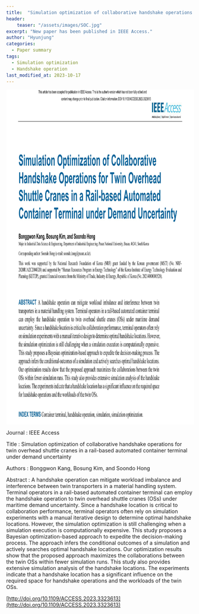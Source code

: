 ```yaml
---
title:  "Simulation optimization of collaborative handshake operations for twin overhead shuttle cranes in a rail-based automated container terminal under demand uncertainty"
header:
    teaser: "/assets/images/SOC.jpg"
excerpt: "New paper has been published in IEEE Access."
author: "Hyunjung"
categories:
  - Paper summary
tags:
  - Simulation optimization
  - Handshake operation
last_modified_at: 2023-10-17
---
```

<img align="center" width="900" height="900" style="border: 1px solid white" src="/assets/images/SOC.jpg">

Journal : IEEE Access

Title : Simulation optimization of collaborative handshake operations for twin overhead shuttle cranes in a rail-based automated container terminal under demand uncertainty

Authors : Bonggwon Kang, Bosung Kim, and Soondo Hong

Abstract : A handshake operation can mitigate workload imbalance and interference between twin transporters in a material handling system. Terminal operators in a rail-based automated container terminal can employ the handshake operation to twin overhead shuttle cranes (OSs) under maritime demand uncertainty. Since a handshake location is critical to collaboration performance, terminal operators often rely on simulation experiments with a manual iterative design to determine optimal handshake locations. However, the simulation optimization is still challenging when a simulation execution is computationally expensive. This study proposes a Bayesian optimization-based approach to expedite the decision-making process. The approach infers the conditional outcomes of a simulation and actively searches optimal handshake locations. Our optimization results show that the proposed approach maximizes the collaborations between the twin OSs within fewer simulation runs. This study also provides extensive simulation analysis of the handshake locations. The experiments indicate that a handshake location has a significant influence on the required space for handshake operations and the workloads of the twin OSs.


[http://doi.org/10.1109/ACCESS.2023.3323613](http://doi.org/10.1109/ACCESS.2023.3323613)